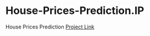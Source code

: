 # House-Prices-Prediction.IP
House Prices Prediction
[Project Link](https://www.kaggle.com/code/nureenbrakat/house-prices-prediction-ip/notebook?authuser=0)
